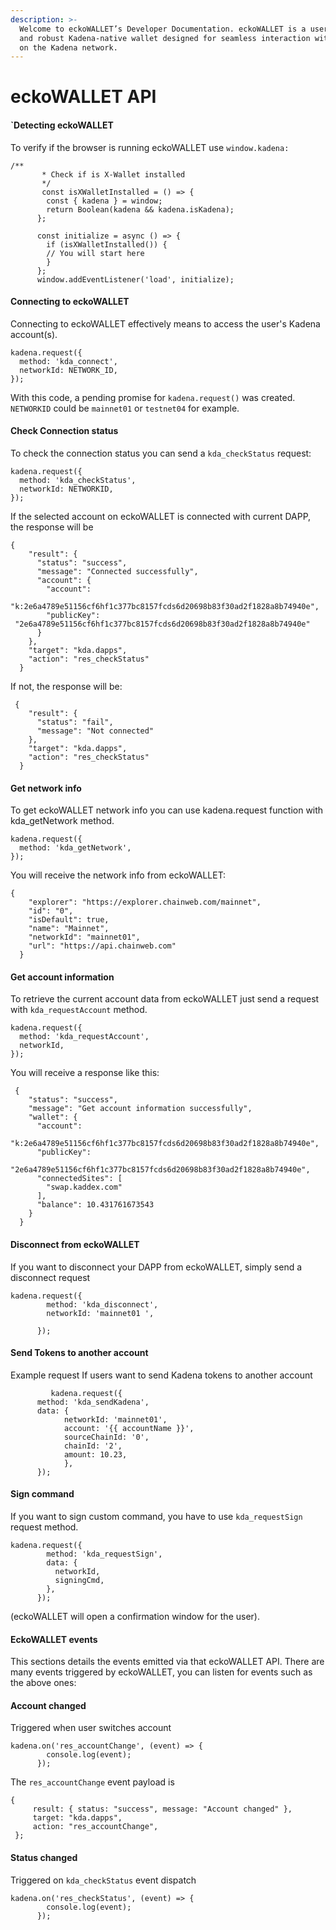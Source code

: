 ```yaml
---
description: >-
  Welcome to eckoWALLET’s Developer Documentation. eckoWALLET is a user-friendly
  and robust Kadena-native wallet designed for seamless interaction with dApps
  on the Kadena network.
---
```


# eckoWALLET API

#### \`Detecting eckoWALLET

To verify if the browser is running eckoWALLET use `window.kadena:`

```
/**
       * Check if is X-Wallet installed
       */
       const isXWalletInstalled = () => {
        const { kadena } = window;
        return Boolean(kadena && kadena.isKadena);
      };
 
      const initialize = async () => {
        if (isXWalletInstalled()) {
        // You will start here
        }
      };
      window.addEventListener('load', initialize);
```

#### Connecting to eckoWALLET

Connecting to eckoWALLET effectively means to access the user's Kadena account(s).

```
kadena.request({
  method: 'kda_connect',
  networkId: NETWORK_ID,
});
```

With this code, a pending promise for `kadena.request()` was created. `NETWORKID` could be `mainnet01` or `testnet04` for example.

#### Check Connection status

To check the connection status you can send a `kda_checkStatus` request:

```
kadena.request({
  method: 'kda_checkStatus',
  networkId: NETWORKID,
});
```

If the selected account on eckoWALLET is connected with current DAPP, the response will be

```
{
    "result": {
      "status": "success",
      "message": "Connected successfully",
      "account": {
        "account":
       "k:2e6a4789e51156cf6hf1c377bc8157fcds6d20698b83f30ad2f1828a8b74940e",
        "publicKey":
 "2e6a4789e51156cf6hf1c377bc8157fcds6d20698b83f30ad2f1828a8b74940e"
      }
    },
    "target": "kda.dapps",
    "action": "res_checkStatus"
  }
```

If not, the response will be:

```
 {
    "result": {
      "status": "fail",
      "message": "Not connected"
    },
    "target": "kda.dapps",
    "action": "res_checkStatus"
  }

```

#### Get network info

To get eckoWALLET network info you can use kadena.request function with kda\_getNetwork method.

```
kadena.request({
  method: 'kda_getNetwork',
});
```

You will receive the network info from eckoWALLET:

```
{
    "explorer": "https://explorer.chainweb.com/mainnet",
    "id": "0",
    "isDefault": true,
    "name": "Mainnet",
    "networkId": "mainnet01",
    "url": "https://api.chainweb.com"
  }

```

#### Get account information

To retrieve the current account data from eckoWALLET just send a request with `kda_requestAccount` method.

```
kadena.request({
  method: 'kda_requestAccount',
  networkId,
});
```

You will receive a response like this:

```
 {
    "status": "success",
    "message": "Get account information successfully",
    "wallet": {
      "account": 
        "k:2e6a4789e51156cf6hf1c377bc8157fcds6d20698b83f30ad2f1828a8b74940e",
      "publicKey": 
         "2e6a4789e51156cf6hf1c377bc8157fcds6d20698b83f30ad2f1828a8b74940e",
      "connectedSites": [
        "swap.kaddex.com"
      ],
      "balance": 10.431761673543
    }
  }
```

#### Disconnect from eckoWALLET

If you want to disconnect your DAPP from eckoWALLET, simply send a disconnect request

```
kadena.request({
        method: 'kda_disconnect',
        networkId: 'mainnet01 ',
 
      });

```

#### Send Tokens to another account

Example request If users want to send Kadena tokens to another account

```
         kadena.request({
      method: 'kda_sendKadena',
      data: {
            networkId: 'mainnet01',
            account: '{{ accountName }}',
            sourceChainId: '0',
            chainId: '2',
            amount: 10.23,
            },
      });
```

#### Sign command

If you want to sign custom command, you have to use `kda_requestSign` request method.

```
kadena.request({
        method: 'kda_requestSign',
        data: {
          networkId,
          signingCmd,
        },
      });

```

(eckoWALLET will open a confirmation window for the user).

#### EckoWALLET events

This sections details the events emitted via that eckoWALLET API. There are many events triggered by eckoWALLET, you can listen for events such as the above ones:

#### Account changed

Triggered when user switches account

```
kadena.on('res_accountChange', (event) => {
        console.log(event);
      });

```

The `res_accountChange` event payload is

```
{
     result: { status: "success", message: "Account changed" },
     target: "kda.dapps",
     action: "res_accountChange",
 };

```

#### Status changed

Triggered on `kda_checkStatus` event dispatch

```
kadena.on('res_checkStatus', (event) => {
        console.log(event);
      });

```
